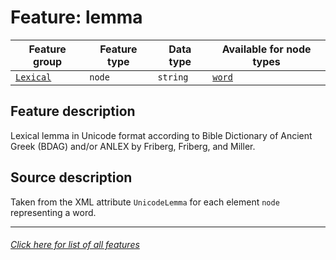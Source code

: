 # Feature: lemma

Feature group | Feature type | Data type | Available for node types
---  | --- | --- | ---
[`Lexical`](home.md#lexical-features) | `node` | `string`  | [`word`](wordnodefeatures.md#readme)

## Feature description

Lexical lemma in Unicode format according to Bible Dictionary of Ancient Greek (BDAG) and/or ANLEX by Friberg, Friberg, and Miller.

## Source description

Taken from the XML attribute `UnicodeLemma` for each element `node` representing a word.

---
###### [Click here for list of all features](home.md#readme)

